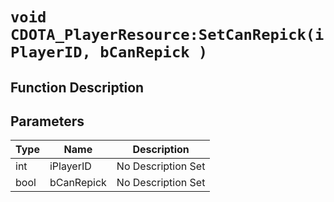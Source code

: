 # `void CDOTA_PlayerResource:SetCanRepick(iPlayerID, bCanRepick )`
## Function Description

## Parameters
Type|Name|Description
--|--|--
int|iPlayerID|No Description Set
bool|bCanRepick|No Description Set
